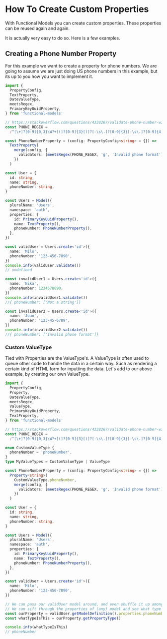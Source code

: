 # How To Create Custom Properties

With Functional Models you can create custom properties. These properties can be reused again and again.

It is actually very easy to do so. Here is a few examples.

## Creating a Phone Number Property

For this example we want to create a property for phone numbers. We are going to assume we are just doing US phone numbers in this example, but its up to you how you want to implement it.

```typescript
import {
  PropertyConfig,
  TextProperty,
  DateValueType,
  meetsRegex,
  PrimaryKeyUuidProperty,
} from 'functional-models'

// https://stackoverflow.com/questions/4338267/validate-phone-number-with-javascript
const PHONE_REGEX =
  /^[\+]?[0-9]{0,3}\W?+[(]?[0-9]{3}[)]?[-\s\.]?[0-9]{3}[-\s\.]?[0-9]{4,6}$/im

const PhoneNumberProperty = (config: PropertyConfig<string> = {}) =>
  TextProperty(
    merge(config, {
      validators: [meetsRegex(PHONE_REGEX, 'g', 'Invalid phone format')],
    })
  )

const User = {
  id: string,
  name: string,
  phoneNumber: string,
}

const Users = Model({
  pluralName: 'Users',
  namespace: 'auth',
  properties: {
    id: PrimaryKeyUuidProperty(),
    name: TextProperty(),
    phoneNumber: PhoneNumberProperty(),
  },
})

const validUser = Users.create<'id'>({
  name: 'Milo',
  phoneNumber: '123-456-7890',
})
console.info(validUser.validate())
// undefined

const invalidUser1 = Users.create<'id'>({
  name: 'Nika',
  phoneNumber: 1234578890,
})
console.info(invalidUser1.validate())
//{ phoneNumber: ['Not a string']}

const invalidUser2 = Users.create<'id'>({
  name: 'Joan',
  phoneNumber: '123-45-6789',
})
console.info(invalidUser2.validate())
//{ phoneNumber: ['Invalid phone format']}
```

### Custom ValueType

Tied with Properties are the ValueType's. A ValueType is often used to queue other code to handle the data in a certain way. Such as rendering a certain kind of HTML form for inputting the data. Let's add to our above example, by creating our own ValueType.

```typescript
import {
  PropertyConfig,
  Property,
  DateValueType,
  meetsRegex,
  ValueType,
  PrimaryKeyUuidProperty,
  TextProperty,
} from 'functional-models'

// https://stackoverflow.com/questions/4338267/validate-phone-number-with-javascript
const PHONE_REGEX =
  /^[\+]?[0-9]{0,3}\W?+[(]?[0-9]{3}[)]?[-\s\.]?[0-9]{3}[-\s\.]?[0-9]{4,6}$/im

enum CustomValueType {
  phoneNumber = 'phoneNumber',
}
type MyValueTypes = CustomValueType | ValueType

const PhoneNumberProperty = (config: PropertyConfig<string> = {}) =>
  Property<string>(
    CustomValueType.phoneNumber,
    merge(config, {
      validators: [meetsRegex(PHONE_REGEX, 'g', 'Invalid phone format')],
    })
  )

const User = {
  id: string,
  name: string,
  phoneNumber: string,
}

const Users = Model({
  pluralName: 'Users',
  namespace: 'auth',
  properties: {
    id: PrimaryKeyUuidProperty(),
    name: TextProperty(),
    phoneNumber: PhoneNumberProperty(),
  },
})

const validUser = Users.create<'id'>({
  name: 'Milo',
  phoneNumber: '123-456-7890',
})

// We can pass our validUser model around, and even shuffle it up among other models.
// We can sift through the properties of (any) model and see what type it is.
const ourProperty = validUser.getModelDefinition().properties.phoneNumber
const whatTypeIsThis = ourProperty.getPropertyType()

console.info(whatTypeIsThis)
// phoneNumber
```
